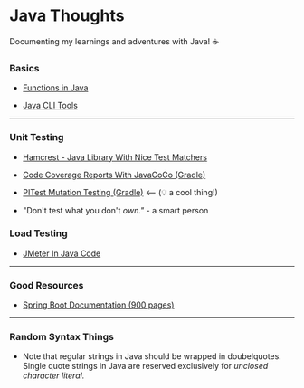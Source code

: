 # Java Thoughts
Documenting my learnings and adventures with Java! ☕️ 


### Basics

- [Functions in Java](https://github.com/JimLynchCodes/Java-Thoughts/blob/main/Funk-Shins-Java.md)

- [Java CLI Tools](https://github.com/JimLynchCodes/Java-Thoughts/blob/main/CLI-Tools.md)

---

### Unit Testing
- [Hamcrest - Java Library With Nice Test Matchers](https://hamcrest.org/JavaHamcrest/tutorial)

- [Code Coverage Reports With JavaCoCo (Gradle)](https://github.com/JimLynchCodes/Java-Thoughts/blob/main/JaCoCo-Gradle.md)

- [PITest Mutation Testing (Gradle)](https://github.com/JimLynchCodes/Java-Thoughts/blob/main/PITest-Mutation-Testing-Gradle.md)  <-- (💡 a cool thing!)

- "Don't test what you don't _own."_ - a smart person

### Load Testing

- [JMeter In Java Code](https://octoperf.com/blog/2023/03/29/jmeter-in-code/#conclusion)

---

### Good Resources

- [Spring Boot Documentation (900 pages)](https://docs.spring.io/spring-boot/docs/current/reference/pdf/spring-boot-reference.pdf)

---

### Random Syntax Things

- Note that regular strings in Java should be wrapped in doubelquotes. Single quote strings in Java are reserved exclusively for _unclosed character literal._

